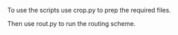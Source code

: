 To use the scripts use crop.py to prep the required files.

Then use rout.py to run the routing scheme.
